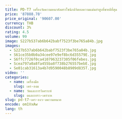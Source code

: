 ```yaml
---
title: PD-T7 เครื่องวัดความหนาอัลตราโซนิกดิจิตอลความแม่นยําสูงที่ขายดีที่สุด
price: '87888.78'
price_original: '90607.00'
currency: THB
discount: 3%
rating: 4.5
volume: 99
image: S227b537ab6b642babf7523f3be765a84b.jpg
images:
  - S227b537ab6b642babf7523f3be765a84b.jpg
  - S61ce35b0b0a34cee97e9ef8bc6d35579E.jpg
  - S6ffc7726f0ca4107963237305f06febes.jpg
  - Scea797a0a8fa455ba8f738b276557bebE.jpg
  - Se01cab31613a4b7d9590048b8909d835T.jpg
video: ''
categories:
  - name: เครื่องมือ
    slug: เคร-องม
  - name: วัดและการวิเคราะห์
    slug: ดและการว-เคราะห
slug: pd-t7-เคร-องว-ดความหนาอ
encode: om1VxAw
lang: th
---
```

  